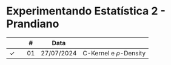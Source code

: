 # Experimentando Estatística 2 - Prandiano



|  |  | # | Data |  |
|:---:|:---:|:---:|:---:|:---|
| &check; |  | 01 | 27/07/2024 | C-Kernel e $\rho$-Density |